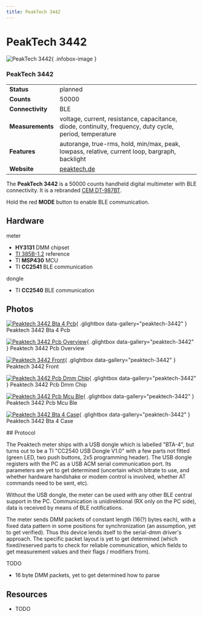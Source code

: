 ```yaml
---
title: PeakTech 3442
---
```


# PeakTech 3442

<div class="infobox" markdown>

![PeakTech 3442](./img/Peaktech-3442-bta-4-pcb.jpg){ .infobox-image }

### PeakTech 3442

| | |
|---|---|
| **Status** | planned |
| **Counts** | 50000 |
| **Connectivity** | BLE |
| **Measurements** | voltage, current, resistance, capacitance, diode, continuity, frequency, duty cycle, period, temperature |
| **Features** | autorange, true-rms, hold, min/max, peak, lowpass, relative, current loop, bargraph, backlight |
| **Website** | [peaktech.de](https://www.peaktech.de/productdetail/kategorie/digital---handmultimeter/produkt/peaktech-3442.html) |

</div>

The **PeakTech 3442** is a 50000 counts handheld digital multimeter with BLE connectivity. It is a rebranded [CEM DT-987BT](https://sigrok.org/wiki/CEM_DT-987BT).

Hold the red **MODE** button to enable BLE communication.

## Hardware

meter

- **HY3131** DMM chipset
- [TI 385B-1.2](https://www.ti.com/lit/ds/symlink/lm385b-1.2.pdf) reference
- TI **MSP430** MCU
- TI **CC2541** BLE communication

dongle

- TI **CC2540** BLE communication

## Photos

<div class="photo-grid" markdown>

[![Peaktech 3442 Bta 4 Pcb](./img/Peaktech-3442-bta-4-pcb.jpg)](./img/Peaktech-3442-bta-4-pcb.png "Peaktech 3442 Bta 4 Pcb"){ .glightbox data-gallery="peaktech-3442" }
<span class="caption">Peaktech 3442 Bta 4 Pcb</span>

[![Peaktech 3442 Pcb Overview](./img/Peaktech-3442-pcb-overview.jpg)](./img/Peaktech-3442-pcb-overview.png "Peaktech 3442 Pcb Overview"){ .glightbox data-gallery="peaktech-3442" }
<span class="caption">Peaktech 3442 Pcb Overview</span>

[![Peaktech 3442 Front](./img/Peaktech-3442-front.jpg)](./img/Peaktech-3442-front.png "Peaktech 3442 Front"){ .glightbox data-gallery="peaktech-3442" }
<span class="caption">Peaktech 3442 Front</span>

[![Peaktech 3442 Pcb Dmm Chip](./img/Peaktech-3442-pcb-dmm-chip.jpg)](./img/Peaktech-3442-pcb-dmm-chip.png "Peaktech 3442 Pcb Dmm Chip"){ .glightbox data-gallery="peaktech-3442" }
<span class="caption">Peaktech 3442 Pcb Dmm Chip</span>

[![Peaktech 3442 Pcb Mcu Ble](./img/Peaktech-3442-pcb-mcu-ble.jpg)](./img/Peaktech-3442-pcb-mcu-ble.png "Peaktech 3442 Pcb Mcu Ble"){ .glightbox data-gallery="peaktech-3442" }
<span class="caption">Peaktech 3442 Pcb Mcu Ble</span>

[![Peaktech 3442 Bta 4 Case](./img/Peaktech-3442-bta-4-case.jpg)](./img/Peaktech-3442-bta-4-case.png "Peaktech 3442 Bta 4 Case"){ .glightbox data-gallery="peaktech-3442" }
<span class="caption">Peaktech 3442 Bta 4 Case</span>

</div>
## Protocol

The Peaktech meter ships with a USB dongle which is labelled "BTA-4", but turns out to be a TI "CC2540 USB Dongle V1.0" with a few parts not fitted (green LED, two push buttons, 2x5 programming header). The USB dongle registers with the PC as a USB ACM serial communication port. Its parameters are yet to get determined (uncertain which bitrate to use, and whether hardware handshake or modem control is involved, whether AT commands need to be sent, etc).

Without the USB dongle, the meter can be used with any other BLE central support in the PC. Communication is unidirektional (RX only on the PC side), data is received by means of BLE notifications.

The meter sends DMM packets of constant length (16(?) bytes each), with a fixed data pattern in some positions for synchronization (an assumption, yet to get verified). Thus this device lends itself to the serial-dmm driver's approach. The specific packet layout is yet to get determined (which fixed/reserved parts to check for reliable communication, which fields to get measurement values and their flags / modifiers from).

TODO

- 16 byte DMM packets, yet to get determined how to parse
## Resources
- TODO

